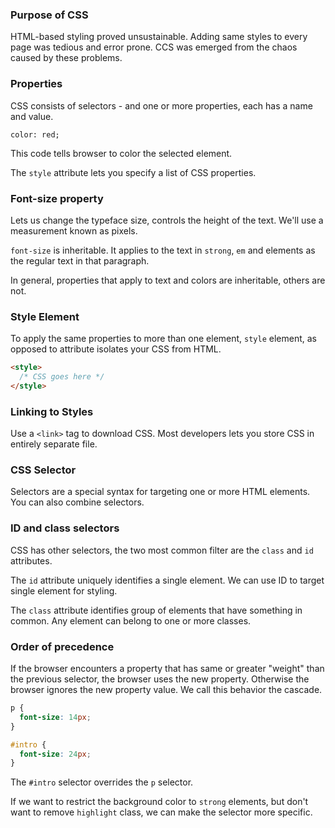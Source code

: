 ### Purpose of CSS
HTML-based styling proved unsustainable.
Adding same styles to every page was tedious and error prone.
CCS was emerged from the chaos caused by these problems.

### Properties
CSS consists of selectors - and one or more properties, each has a name and value.
```
color: red;
```

This code tells browser to color the selected element.

The `style` attribute lets you specify a list of CSS properties.

### Font-size property
Lets us change the typeface size, controls the height of the text.
We'll use a measurement known as pixels.

`font-size` is inheritable. It applies to the text in `strong`, `em` and elements as the regular text in that paragraph.

In general, properties that apply to text and colors are inheritable, others are not.

### Style Element
To apply the same properties to more than one element, `style` element, as opposed to attribute isolates your CSS from HTML.

```HTML
<style>
  /* CSS goes here */
</style>
```

### Linking to Styles
Use a `<link>` tag to download CSS. Most developers lets you store CSS in entirely separate file.

### CSS Selector
Selectors are a special syntax for targeting one or more HTML elements. You can also combine selectors.

### ID and class selectors
CSS has other selectors, the two most common filter are the `class` and `id` attributes.

The `id` attribute uniquely identifies a single element. We can use ID to target single element for styling.

The `class` attribute identifies group of elements that have something in common.
Any element can belong to one or more classes.

### Order of precedence
If the browser encounters a property that has same or greater "weight" than the previous selector, the browser uses the new property.
Otherwise the browser ignores the new property value. We call this behavior the cascade.

```CSS
p {
  font-size: 14px;
}

#intro {
  font-size: 24px;
}
```
The `#intro` selector overrides the `p` selector.

If we want to restrict the background color to `strong` elements, but don't want to remove `highlight` class, we can make the selector more specific.

